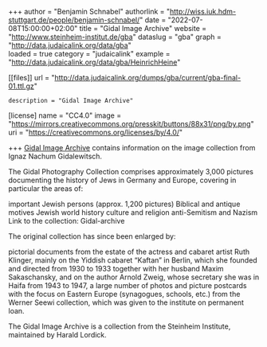 +++
author = "Benjamin Schnabel"
authorlink = "http://wiss.iuk.hdm-stuttgart.de/people/benjamin-schnabel/"
date = "2022-07-08T15:00:00+02:00"
title = "Gidal Image Archive" 
website = "http://www.steinheim-institut.de/gba"
dataslug = "gba"
graph = "http://data.judaicalink.org/data/gba"  
loaded = true
category = "judaicalink"
example = "http://data.judaicalink.org/data/gba/HeinrichHeine"


[[files]]
	url = "http://data.judaicalink.org/dumps/gba/current/gba-final-01.ttl.gz"
	
	
	description = "Gidal Image Archive"
	

[license]
name = "CC4.0"
image = "https://mirrors.creativecommons.org/presskit/buttons/88x31/png/by.png"
uri = "https://creativecommons.org/licenses/by/4.0/"
	
+++
[Gidal Image Archive](http://www.steinheim-institut.de/wiki/index.php/Archive:Gidal-Bildarchiv) contains information 
on the image collection from Ignaz Nachum Gidalewitsch.

The Gidal Photography Collection comprises approximately 3,000 pictures documenting the history of Jews in Germany and Europe, covering in particular the areas of:

important Jewish persons (approx. 1,200 pictures)
Biblical and antique motives
Jewish world history
culture and religion
anti-Semitism and Nazism
Link to the collection: Gidal-archive

The original collection has since been enlarged by:

pictorial documents from the estate of the actress and cabaret artist Ruth Klinger, mainly on the Yiddish cabaret “Kaftan” in Berlin, which she founded and directed from 1930 to 1933 together with her husband Maxim Sakaschansky, and on the author Arnold Zweig, whose secretary she was in Haifa from 1943 to 1947,
a large number of photos and picture postcards with the focus on Eastern Europe (synagogues, schools, etc.) from the Werner Seewi collection, which was given to the institute on permanent loan.

The Gidal Image Archive is a collection from the Steinheim Institute, maintained by Harald Lordick.